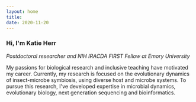 ```yaml
---
layout: home
title: 
date: 2020-11-20 
---
```

### Hi, I'm Katie Herr
_Postdoctoral researcher and NIH IRACDA FIRST Fellow at Emory University_


 My passions for biological research and inclusive teaching have motivated my career. Currently, my research is focused on the evolutionary dynamics of insect-microbe symbiosis, using diverse host and microbe systems. To pursue this research, I've developed expertise in microbial dynamics, evolutionary biology, next generation sequencing and bioinformatics.

